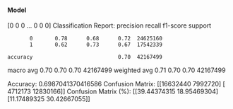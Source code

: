 #### Model
[0 0 0 ... 0 0 0]
Classification Report:
              precision    recall  f1-score   support

           0       0.78      0.68      0.72  24625160
           1       0.62      0.73      0.67  17542339

    accuracy                           0.70  42167499
   macro avg       0.70      0.70      0.70  42167499
weighted avg       0.71      0.70      0.70  42167499

Accuracy: 0.6987041370416586
Confusion Matrix:
[[16632440  7992720]
 [ 4712173 12830166]]
Confusion Matrix (%):
[[39.44374315 18.95469304]
 [11.17489325 30.42667055]]
